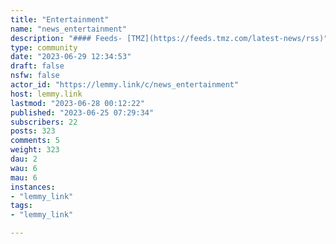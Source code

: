 ```yaml
---
title: "Entertainment" 
name: "news_entertainment"
description: "#### Feeds- [TMZ](https://feeds.tmz.com/latest-news/rss)"
type: community
date: "2023-06-29 12:34:53"
draft: false
nsfw: false
actor_id: "https://lemmy.link/c/news_entertainment"
host: lemmy.link
lastmod: "2023-06-28 00:12:22"
published: "2023-06-25 07:29:34"
subscribers: 22
posts: 323
comments: 5
weight: 323
dau: 2
wau: 6
mau: 6
instances:
- "lemmy_link"
tags: 
- "lemmy_link"

---
```

